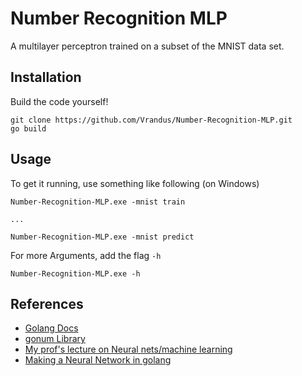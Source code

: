 # Number Recognition MLP
A multilayer perceptron trained on a subset of the MNIST data set.
## Installation 
Build the code yourself!
```
git clone https://github.com/Vrandus/Number-Recognition-MLP.git
go build
```

## Usage
To get it running, use something like following (on Windows) 
```
Number-Recognition-MLP.exe -mnist train

...

Number-Recognition-MLP.exe -mnist predict
```

For more Arguments, add the flag `-h`
```
Number-Recognition-MLP.exe -h
```
## References
* [Golang Docs](https://golang.org/doc/)
* [gonum Library](https://godoc.org/gonum.org/v1/gonum)
* [My prof's lecture on Neural nets/machine learning](https://www.eecs.yorku.ca/~jeff/courses/2001/syllabus/)
* [Making a Neural Network in golang](https://sausheong.github.io/posts/how-to-build-a-simple-artificial-neural-network-with-go/)
